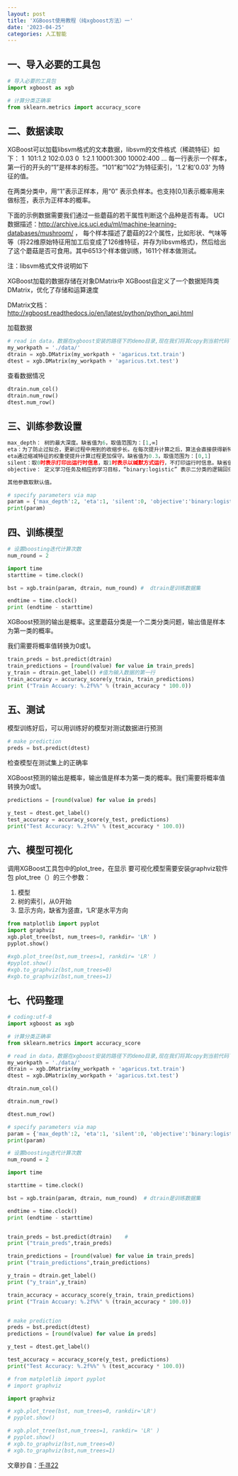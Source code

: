 ```yaml
---
layout: post
title: 'XGBoost使用教程（纯xgboost方法）一'
date: '2023-04-25'
categories: 人工智能
---
```


## 一、导入必要的工具包

``` python
# 导入必要的工具包
import xgboost as xgb

# 计算分类正确率
from sklearn.metrics import accuracy_score
```

## 二、数据读取

XGBoost可以加载libsvm格式的文本数据，libsvm的文件格式（稀疏特征）如下：
1  101:1.2 102:0.03
0  1:2.1 10001:300 10002:400
...
每一行表示一个样本，第一行的开头的“1”是样本的标签。“101”和“102”为特征索引，'1.2'和'0.03' 为特征的值。

在两类分类中，用“1”表示正样本，用“0” 表示负样本。也支持[0,1]表示概率用来做标签，表示为正样本的概率。

下面的示例数据需要我们通过一些蘑菇的若干属性判断这个品种是否有毒。
UCI数据描述：http://archive.ics.uci.edu/ml/machine-learning-databases/mushroom/ ，
每个样本描述了蘑菇的22个属性，比如形状、气味等等（将22维原始特征用加工后变成了126维特征，并存为libsvm格式)，然后给出了这个蘑菇是否可食用。其中6513个样本做训练，1611个样本做测试。

注：libsvm格式文件说明如下​ ​​​

XGBoost加载的数据存储在对象DMatrix中
XGBoost自定义了一个数据矩阵类DMatrix，优化了存储和运算速度

DMatrix文档：http://xgboost.readthedocs.io/en/latest/python/python_api.html

加载数据

``` python
# read in data，数据在xgboost安装的路径下的demo目录,现在我们将其copy到当前代码下的data目录
my_workpath = './data/'
dtrain = xgb.DMatrix(my_workpath + 'agaricus.txt.train')
dtest = xgb.DMatrix(my_workpath + 'agaricus.txt.test')
```
查看数据情况

``` python
dtrain.num_col()
dtrain.num_row()
dtest.num_row()
```

## 三、训练参数设置

``` python
max_depth： 树的最大深度。缺省值为6，取值范围为：[1,∞]
eta：为了防止过拟合，更新过程中用到的收缩步长。在每次提升计算之后，算法会直接获得新特征的权重。 
eta通过缩减特征的权重使提升计算过程更加保守。缺省值为0.3，取值范围为：[0,1]
silent：取0时表示打印出运行时信息，取1时表示以缄默方式运行，不打印运行时信息。缺省值为0
objective： 定义学习任务及相应的学习目标，“binary:logistic” 表示二分类的逻辑回归问题，输出为概率。

其他参数取默认值。

# specify parameters via map
param = {'max_depth':2, 'eta':1, 'silent':0, 'objective':'binary:logistic' }
print(param)
```

## 四、训练模型

``` python
# 设置boosting迭代计算次数
num_round = 2

import time
starttime = time.clock()

bst = xgb.train(param, dtrain, num_round) #  dtrain是训练数据集

endtime = time.clock()
print (endtime - starttime)
```

XGBoost预测的输出是概率。这里蘑菇分类是一个二类分类问题，输出值是样本为第一类的概率。

我们需要将概率值转换为0或1。

``` python
train_preds = bst.predict(dtrain)
train_predictions = [round(value) for value in train_preds]
y_train = dtrain.get_label() #值为输入数据的第一行
train_accuracy = accuracy_score(y_train, train_predictions)
print ("Train Accuary: %.2f%%" % (train_accuracy * 100.0))
```

## 五、测试

模型训练好后，可以用训练好的模型对测试数据进行预测

``` python
# make prediction
preds = bst.predict(dtest)
```

检查模型在测试集上的正确率

XGBoost预测的输出是概率，输出值是样本为第一类的概率。我们需要将概率值转换为0或1。

``` python
predictions = [round(value) for value in preds]

y_test = dtest.get_label()
test_accuracy = accuracy_score(y_test, predictions)
print("Test Accuracy: %.2f%%" % (test_accuracy * 100.0))
```

## 六、模型可视化

调用XGBoost工具包中的plot_tree，在显示
要可视化模型需要安装graphviz软件包
plot_tree（）的三个参数：
1. 模型
2. 树的索引，从0开始
3. 显示方向，缺省为竖直，‘LR'是水平方向

``` python
from matplotlib import pyplot
import graphviz
xgb.plot_tree(bst, num_trees=0, rankdir= 'LR' )
pyplot.show()

#xgb.plot_tree(bst,num_trees=1, rankdir= 'LR' )
#pyplot.show()
#xgb.to_graphviz(bst,num_trees=0)
#xgb.to_graphviz(bst,num_trees=1)
```

## 七、代码整理

``` python
# coding:utf-8
import xgboost as xgb

# 计算分类正确率
from sklearn.metrics import accuracy_score

# read in data，数据在xgboost安装的路径下的demo目录,现在我们将其copy到当前代码下的data目录
my_workpath = './data/'
dtrain = xgb.DMatrix(my_workpath + 'agaricus.txt.train')
dtest = xgb.DMatrix(my_workpath + 'agaricus.txt.test')

dtrain.num_col()

dtrain.num_row()

dtest.num_row()

# specify parameters via map
param = {'max_depth':2, 'eta':1, 'silent':0, 'objective':'binary:logistic' }
print(param)

# 设置boosting迭代计算次数
num_round = 2

import time

starttime = time.clock()

bst = xgb.train(param, dtrain, num_round)  # dtrain是训练数据集

endtime = time.clock()
print (endtime - starttime)


train_preds = bst.predict(dtrain)    #
print ("train_preds",train_preds)

train_predictions = [round(value) for value in train_preds]
print ("train_predictions",train_predictions)

y_train = dtrain.get_label()
print ("y_train",y_train)

train_accuracy = accuracy_score(y_train, train_predictions)
print ("Train Accuary: %.2f%%" % (train_accuracy * 100.0))


# make prediction
preds = bst.predict(dtest)
predictions = [round(value) for value in preds]

y_test = dtest.get_label()

test_accuracy = accuracy_score(y_test, predictions)
print("Test Accuracy: %.2f%%" % (test_accuracy * 100.0))

# from matplotlib import pyplot
# import graphviz

import graphviz

# xgb.plot_tree(bst, num_trees=0, rankdir='LR')
# pyplot.show()

# xgb.plot_tree(bst,num_trees=1, rankdir= 'LR' )
# pyplot.show()
# xgb.to_graphviz(bst,num_trees=0)
# xgb.to_graphviz(bst,num_trees=1)
```

文章抄自：[千寻22](https://blog.51cto.com/u_15785643/5667703)
